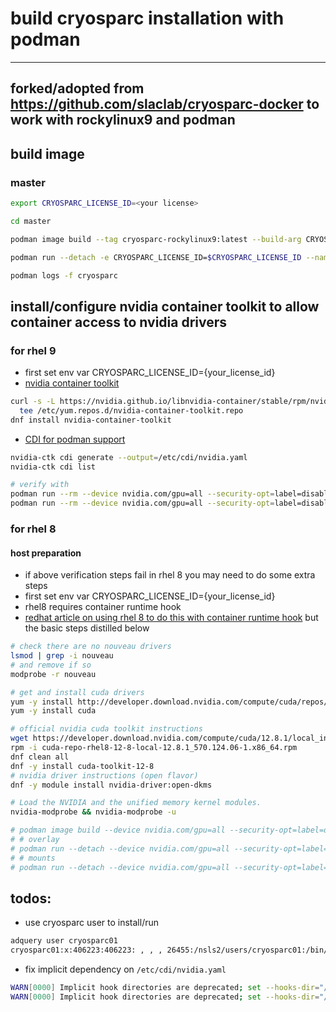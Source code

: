 # build cryosparc installation with podman
-----
forked/adopted from https://github.com/slaclab/cryosparc-docker
to work with rockylinux9 and podman
-----

## build image
### master

```sh
export CRYOSPARC_LICENSE_ID=<your license>

cd master

podman image build --tag cryosparc-rockylinux9:latest --build-arg CRYOSPARC_LICENSE_ID=$CRYOSPARC_LICENSE_ID --squash --file ./Containerfile_master

podman run --detach -e CRYOSPARC_LICENSE_ID=$CRYOSPARC_LICENSE_ID --name cryosparc --hostname cryosparc -p 39000:39000 -p 39001:39001 -p 39002:39002 -p 39003:39003 -p 39004:39004 -p 39005:39005 -p 39006:39006 localhost/cryosparc-rockylinux9

podman logs -f cryosparc
```

## install/configure nvidia container toolkit to allow container access to nvidia drivers
### for rhel 9
- first set env var CRYOSPARC_LICENSE_ID={your_license_id}
- [nvidia container toolkit](https://docs.nvidia.com/datacenter/cloud-native/container-toolkit/latest/install-guide.html)
```sh
curl -s -L https://nvidia.github.io/libnvidia-container/stable/rpm/nvidia-container-toolkit.repo | \
  tee /etc/yum.repos.d/nvidia-container-toolkit.repo
dnf install nvidia-container-toolkit
```
- [CDI for podman support](https://docs.nvidia.com/datacenter/cloud-native/container-toolkit/latest/cdi-support.html)
```sh
nvidia-ctk cdi generate --output=/etc/cdi/nvidia.yaml
nvidia-ctk cdi list

# verify with
podman run --rm --device nvidia.com/gpu=all --security-opt=label=disable rockylinux:9 nvidia-smi --query-gpu=gpu_name,driver_version --format=csv,noheader
podman run --rm --device nvidia.com/gpu=all --security-opt=label=disable rockylinux:9 nvidia-smi -L
```

### for rhel 8
#### host preparation
- if above verification steps fail in rhel 8 you may need to do some extra steps 
- first set env var CRYOSPARC_LICENSE_ID={your_license_id}
- rhel8 requires container runtime hook
- [redhat article on using rhel 8 to do this with container runtime hook](https://www.redhat.com/en/blog/how-use-gpus-containers-bare-metal-rhel-8) but the basic steps distilled below
```sh
# check there are no nouveau drivers
lsmod | grep -i nouveau
# and remove if so
modprobe -r nouveau

# get and install cuda drivers
yum -y install http://developer.download.nvidia.com/compute/cuda/repos/rhel8/x86_64/cuda-repo-rhel8-10.2.89-1.x86_64.rpm
yum -y install cuda

# official nvidia cuda toolkit instructions
wget https://developer.download.nvidia.com/compute/cuda/12.8.1/local_installers/cuda-repo-rhel8-12-8-local-12.8.1_570.124.06-1.x86_64.rpm
rpm -i cuda-repo-rhel8-12-8-local-12.8.1_570.124.06-1.x86_64.rpm
dnf clean all
dnf -y install cuda-toolkit-12-8
# nvidia driver instructions (open flavor)
dnf -y module install nvidia-driver:open-dkms

# Load the NVIDIA and the unified memory kernel modules.
nvidia-modprobe && nvidia-modprobe -u

```

```sh
# podman image build --device nvidia.com/gpu=all --security-opt=label=disable --file Containerfile --tag cryosparc-rockylinux9:latest --build-arg CRYOSPARC_LICENSE_ID=$CRYOSPARC_LICENSE_ID --network=host
# # overlay
# podman run --detach --device nvidia.com/gpu=all --security-opt=label=disable --privileged -e CRYOSPARC_LICENSE_ID=${CRYOSPARC_LICENSE_ID} --name cryosparc --hostname cryosparc -p 39000:39000 -p 39001:39001 -p 39002:39002 -p 39003:39003 -p 39004:39004 localhost/cryosparc-rockylinux9
# # mounts
# podman run --detach --device nvidia.com/gpu=all --security-opt=label=disable --privileged -e CRYOSPARC_LICENSE_ID=${CRYOSPARC_LICENSE_ID} --name cryosparc --hostname cryosparc -p 39000:39000 -p 39001:39001 -p 39002:39002 -p 39003:39003 -p 39004:39004 -v /tmp/mongodb/db:/var/lib/mongo/db -v /tmp/cryosparc/u:/u -v /tmp/cryosparc/exp:/exp localhost/cryosparc-rockylinux9
```

## todos:
- use cryosparc user to install/run
```sh
adquery user cryosparc01
cryosparc01:x:406223:406223: , , , 26455:/nsls2/users/cryosparc01:/bin/false
```
- fix implicit dependency on `/etc/cdi/nvidia.yaml`
```sh
WARN[0000] Implicit hook directories are deprecated; set --hooks-dir="/usr/share/containers/oci/hooks.d" explicitly to continue to load ociHooks from this directory 
WARN[0000] Implicit hook directories are deprecated; set --hooks-dir="/etc/containers/oci/hooks.d" explicitly to continue to load ociHooks from this directory 
```
